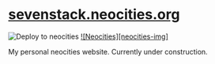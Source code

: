 # [sevenstack.neocities.org](https://sevenstack.neocities.org/)

![Deploy to neocities](https://github.com/jacob5567/sevenstack.neocities.org/workflows/neocities/badge.svg)
[![Neocities][neocities-img]](https://sevenstack.neocities.org/)

My personal neocities website. Currently under construction.